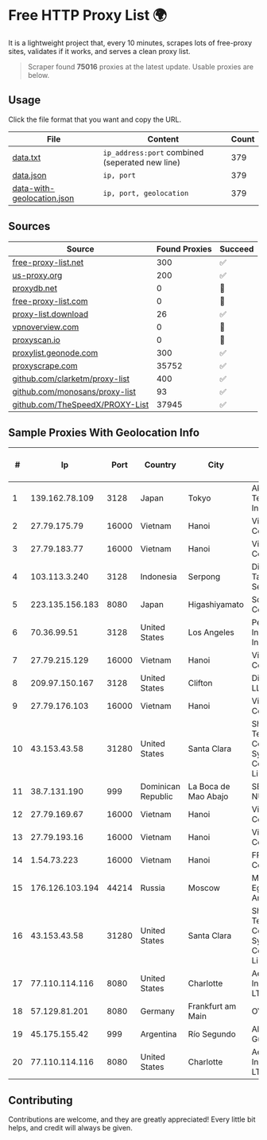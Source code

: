 
# Free HTTP Proxy List 🌍

It is a lightweight project that, every 10 minutes, scrapes lots of free-proxy sites, validates if it works, and serves a clean proxy list.


> Scraper found **75016** proxies at the latest update. Usable proxies are below.

## Usage

Click the file format that you want and copy the URL.


|File|Content|Count|
|----|-------|-----|
|[data.txt](https://raw.githubusercontent.com/themiralay/Proxy-List-World/master/data.txt)|`ip_address:port` combined (seperated new line)|379|
|[data.json](https://raw.githubusercontent.com/themiralay/Proxy-List-World/master/data.json)|`ip, port`|379|
|[data-with-geolocation.json](https://raw.githubusercontent.com/themiralay/Proxy-List-World/master/data-with-geolocation.json)|`ip, port, geolocation`|379|

## Sources

|Source|Found Proxies|Succeed|
|------|-------------|-------|
|[free-proxy-list.net](https://free-proxy-list.net)|300|✅|
|[us-proxy.org](https://www.us-proxy.org)|200|✅|
|[proxydb.net](http://proxydb.net)|0|🚫|
|[free-proxy-list.com](https://free-proxy-list.com/?page=&port=&type%5B%5D=http&type%5B%5D=https&up_time=0&search=Search)|0|🚫|
|[proxy-list.download](https://www.proxy-list.download/HTTP)|26|✅|
|[vpnoverview.com](https://vpnoverview.com/privacy/anonymous-browsing/free-proxy-servers)|0|🚫|
|[proxyscan.io](https://www.proxyscan.io)|0|🚫|
|[proxylist.geonode.com](https://proxylist.geonode.com/api/proxy-list?limit=300&page=1&sort_by=lastChecked&sort_type=desc&protocols=http,https)|300|✅|
|[proxyscrape.com](https://api.proxyscrape.com/v2/?request=displayproxies&protocol=http&timeout=10000&country=all&ssl=all&anonymity=all)|35752|✅|
|[github.com/clarketm/proxy-list](https://raw.githubusercontent.com/clarketm/proxy-list/master/proxy-list-raw.txt)|400|✅|
|[github.com/monosans/proxy-list](https://raw.githubusercontent.com/monosans/proxy-list/main/proxies/http.txt)|93|✅|
|[github.com/TheSpeedX/PROXY-List](https://raw.githubusercontent.com/TheSpeedX/PROXY-List/master/http.txt)|37945|✅|


## Sample Proxies With Geolocation Info

|#|Ip|Port|Country|City|Internet Service Provider|
|-|--|----|-------|----|-------------------------|
|1|139.162.78.109|3128|Japan|Tokyo|Akamai Technologies, Inc.|
|2|27.79.175.79|16000|Vietnam|Hanoi|Viettel Corporation|
|3|27.79.183.77|16000|Vietnam|Hanoi|Viettel Corporation|
|4|103.113.3.240|3128|Indonesia|Serpong|Diskominfo Tangerang Selatan|
|5|223.135.156.183|8080|Japan|Higashiyamato|So-net Corporation|
|6|70.36.99.51|3128|United States|Los Angeles|Perfect International, Inc|
|7|27.79.215.129|16000|Vietnam|Hanoi|Viettel Corporation|
|8|209.97.150.167|3128|United States|Clifton|DigitalOcean, LLC|
|9|27.79.176.103|16000|Vietnam|Hanoi|Viettel Corporation|
|10|43.153.43.58|31280|United States|Santa Clara|Shenzhen Tencent Computer Systems Company Limited|
|11|38.7.131.190|999|Dominican Republic|La Boca de Mao Abajo|SERVICIOS NUÑEZ EIRL|
|12|27.79.169.67|16000|Vietnam|Hanoi|Viettel Corporation|
|13|27.79.193.16|16000|Vietnam|Hanoi|Viettel Corporation|
|14|1.54.73.223|16000|Vietnam|Hanoi|FPT Telecom Company|
|15|176.126.103.194|44214|Russia|Moscow|Miglovets Egor Andreevich|
|16|43.153.43.58|31280|United States|Santa Clara|Shenzhen Tencent Computer Systems Company Limited|
|17|77.110.114.116|8080|United States|Charlotte|Aeza International LTD|
|18|57.129.81.201|8080|Germany|Frankfurt am Main|OVH SAS|
|19|45.175.155.42|999|Argentina|Río Segundo|Albornoz Guido Ruben|
|20|77.110.114.116|8080|United States|Charlotte|Aeza International LTD|



## Contributing

Contributions are welcome, and they are greatly appreciated! Every
little bit helps, and credit will always be given.

